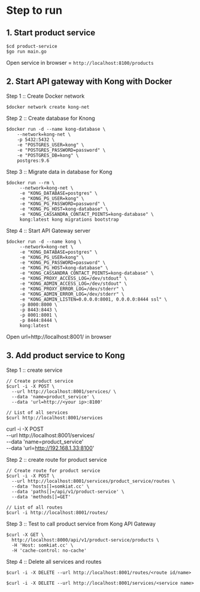# Step to run

## 1. Start product service
```
$cd product-service
$go run main.go
```
Open service in browser = `http://localhost:8100/products`

## 2. Start API gateway with Kong with Docker
Step 1 :: Create Docker network
```
$docker network create kong-net
```

Step 2 :: Create database for Knong
```
$docker run -d --name kong-database \
    --network=kong-net \
    -p 5432:5432 \
    -e "POSTGRES_USER=kong" \
    -e "POSTGRES_PASSWORD=password" \
    -e "POSTGRES_DB=kong" \
    postgres:9.6
```

Step 3 :: Migrate data in database for Kong
```
$docker run --rm \
     --network=kong-net \
     -e "KONG_DATABASE=postgres" \
     -e "KONG_PG_USER=kong" \
     -e "KONG_PG_PASSWORD=password" \
     -e "KONG_PG_HOST=kong-database" \
     -e "KONG_CASSANDRA_CONTACT_POINTS=kong-database" \
     kong:latest kong migrations bootstrap
```

Step 4 :: Start API Gateway server
```
$docker run -d --name kong \
     --network=kong-net \
     -e "KONG_DATABASE=postgres" \
     -e "KONG_PG_USER=kong" \
     -e "KONG_PG_PASSWORD=password" \
     -e "KONG_PG_HOST=kong-database" \
     -e "KONG_CASSANDRA_CONTACT_POINTS=kong-database" \
     -e "KONG_PROXY_ACCESS_LOG=/dev/stdout" \
     -e "KONG_ADMIN_ACCESS_LOG=/dev/stdout" \
     -e "KONG_PROXY_ERROR_LOG=/dev/stderr" \
     -e "KONG_ADMIN_ERROR_LOG=/dev/stderr" \
     -e "KONG_ADMIN_LISTEN=0.0.0.0:8001, 0.0.0.0:8444 ssl" \
     -p 8000:8000 \
     -p 8443:8443 \
     -p 8001:8001 \
     -p 8444:8444 \
     kong:latest
```

Open url=http://localhost:8001/ in browser

## 3. Add product service to Kong

Step 1 :: create service
```
// Create product service
$curl -i -X POST \
  --url http://localhost:8001/services/ \
  --data 'name=product_service' \
  --data 'url=http://<your ip>:8100'

// List of all services
$curl http://localhost:8001/services
```

curl -i -X POST \
  --url http://localhost:8001/services/ \
  --data 'name=product_service' \
  --data 'url=http://192.168.1.33:8100'

Step 2 :: create route for product service
```
// Create route for product service
$curl -i -X POST \
  --url http://localhost:8001/services/product_service/routes \
  --data 'hosts[]=somkiat.cc' \
  --data 'paths[]=/api/v1/product-service' \
  --data 'methods[]=GET'

// List of all routes
$curl -i http://localhost:8001/routes/
```

Step 3 :: Test to call product service from Kong API Gateway
```
$curl -X GET \
  http://localhost:8000/api/v1/product-service/products \
  -H 'Host: somkiat.cc' \
  -H 'cache-control: no-cache'
```

Step 4 :: Delete all services and routes
```
$curl -i -X DELETE --url http://localhost:8001/routes/<route id/name>

$curl -i -X DELETE --url http://localhost:8001/services/<service name>
```
